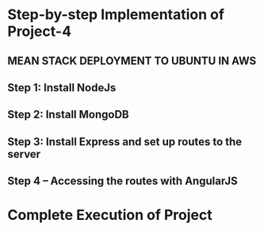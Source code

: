 # Step-by-step Implementation of Project-4
## MEAN STACK DEPLOYMENT TO UBUNTU IN AWS
## Step 1: Install NodeJs
## Step 2: Install MongoDB
## Step 3: Install Express and set up routes to the server
## Step 4 – Accessing the routes with AngularJS
# Complete Execution of Project